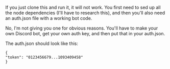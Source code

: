 
If you just clone this and run it, it will not work. You first need to sed up
all the node dependencies (I'll have to research this), and then you'll also
need an auth.json file with a working bot code.

No, I'm not giving you one for obvious reasons. You'll have to make your own
Discord bot, get your own auth key, and then put that in your auth.json.

The auth.json should look like this:

```
{
"token": "0123456679...1093409458"
}
```
